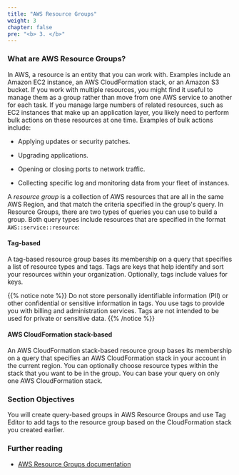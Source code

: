 ```yaml
---
title: "AWS Resource Groups"
weight: 3
chapter: false
pre: "<b> 3. </b>"
---
```


### What are AWS Resource Groups?
In AWS, a resource is an entity that you can work with. Examples include an Amazon EC2 instance, an AWS CloudFormation stack, or an Amazon S3 bucket. If you work with multiple resources, you might find it useful to manage them as a group rather than move from one AWS service to another for each task. If you manage large numbers of related resources, such as EC2 instances that make up an application layer, you likely need to perform bulk actions on these resources at one time. Examples of bulk actions include:

- Applying updates or security patches.

- Upgrading applications.

- Opening or closing ports to network traffic.

- Collecting specific log and monitoring data from your fleet of instances.

A _resource group_ is a collection of AWS resources that are all in the same AWS Region, and that match the criteria specified in the group's query. In Resource Groups, there are two types of queries you can use to build a group. Both query types include resources that are specified in the format `AWS::service::resource`:

#### Tag-based
A tag-based resource group bases its membership on a query that specifies a list of resource types and tags. Tags are keys that help identify and sort your resources within your organization. Optionally, tags include values for keys.

{{% notice note %}}
Do not store personally identifiable information (PII) or other confidential or sensitive information in tags. You use tags to provide you with billing and administration services. Tags are not intended to be used for private or sensitive data.
{{% /notice %}}

#### AWS CloudFormation stack-based
An AWS CloudFormation stack-based resource group bases its membership on a query that specifies an AWS CloudFormation stack in your account in the current region. You can optionally choose resource types within the stack that you want to be in the group. You can base your query on only one AWS CloudFormation stack.

### Section Objectives
You will create query-based groups in AWS Resource Groups and use Tag Editor to add tags to the resource group based on the CloudFormation stack you created earlier.

### Further reading

- [AWS Resource Groups documentation](https://docs.aws.amazon.com/ARG/latest/userguide/resource-groups.html)